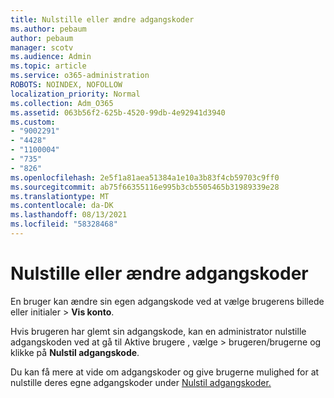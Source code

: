 ```yaml
---
title: Nulstille eller ændre adgangskoder
ms.author: pebaum
author: pebaum
manager: scotv
ms.audience: Admin
ms.topic: article
ms.service: o365-administration
ROBOTS: NOINDEX, NOFOLLOW
localization_priority: Normal
ms.collection: Adm_O365
ms.assetid: 063b56f2-625b-4520-99db-4e92941d3940
ms.custom:
- "9002291"
- "4428"
- "1100004"
- "735"
- "826"
ms.openlocfilehash: 2e5f1a81aea51384a1e10a3b83f4cb59703c9ff0
ms.sourcegitcommit: ab75f66355116e995b3cb5505465b31989339e28
ms.translationtype: MT
ms.contentlocale: da-DK
ms.lasthandoff: 08/13/2021
ms.locfileid: "58328468"
---
```

# <a name="reset-or-change-passwords"></a>Nulstille eller ændre adgangskoder

En bruger kan ændre sin egen adgangskode ved at vælge brugerens billede eller initialer > **Vis konto**.
  
Hvis brugeren har glemt sin adgangskode, kan en administrator nulstille adgangskoden ved at gå til Aktive brugere , vælge  >  [](https://portal.office.com/adminportal/home#/users)brugeren/brugerne og klikke på **Nulstil adgangskode**.
  
Du kan få mere at vide om adgangskoder og give brugerne mulighed for at nulstille deres egne adgangskoder under [Nulstil adgangskoder.](https://docs.microsoft.com/microsoft-365/admin/add-users/reset-passwords)
